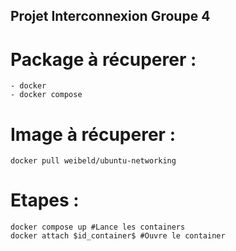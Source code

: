 ## Projet Interconnexion Groupe 4

# Package à récuperer :
    - docker
    - docker compose

# Image à récuperer :
    docker pull weibeld/ubuntu-networking

# Etapes : 
    docker compose up #Lance les containers
    docker attach $id_container$ #Ouvre le container